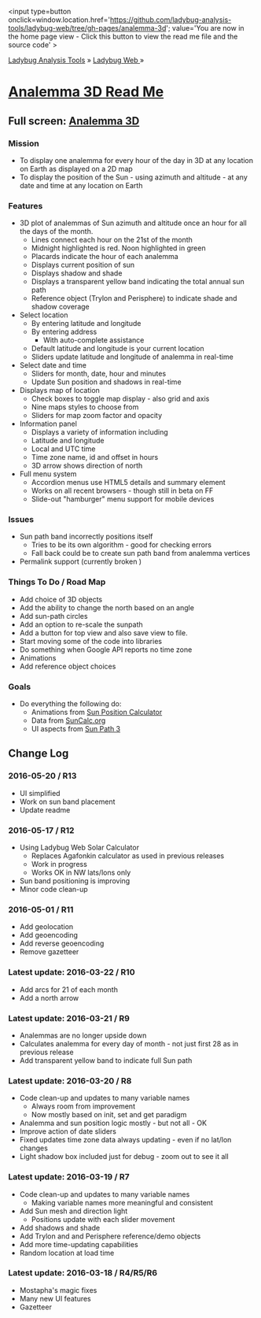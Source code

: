 ﻿<span style=display:none; >[You are now in a GitHub source code view - click this link to view the home page]
( https://ladybug-analysis-tools.github.io/ladybug-web/analemma-3d/#readme.md "View file as a web page." ) </span>
<input type=button onclick=window.location.href='https://github.com/ladybug-analysis-tools/ladybug-web/tree/gh-pages/analemma-3d'; 
value='You are now in the home page view - Click this button to view the read me file and the source code' >

[Ladybug Analysis Tools]( https://ladybug-analysis-tools.github.io/ ) » [Ladybug Web ]( https://ladybug-analysis-tools.github.io/ladybug-web/analemma-3d ) »


[Analemma 3D Read Me]( index.html#readme.md )
===

## Full screen: [Analemma 3D]( https://ladybug-analysis-tools.github.io/ladybug-web/analemma-3d/ )

### Mission

* To display one analemma for every hour of the day in 3D at any location on Earth as displayed on a 2D map
* To display the position of the Sun - using azimuth and altitude - at any date and time at any location on Earth


### Features

* 3D plot of analemmas of Sun azimuth and altitude once an hour for all the days of the month.
	* Lines connect each hour on the 21st of the month
	* Midnight highlighted is red. Noon highlighted in green
	* Placards indicate the hour of each analemma
	* Displays current position of sun
	* Displays shadow and shade
	* Displays a transparent yellow band indicating the total annual sun path 
	* Reference object (Trylon and Perisphere) to indicate shade and shadow coverage
* Select location
	* By entering latitude and longitude
	* By entering address
		* With auto-complete assistance
	* Default latitude and longitude is your current location
	* Sliders update latitude and longitude of analemma in real-time
* Select date and time
	* Sliders for month, date, hour and minutes
	* Update Sun position and shadows in real-time
* Displays map of location
	* Check boxes to toggle map display - also grid and axis
	* Nine maps styles to choose from
	* Sliders for map zoom factor and opacity 
* Information panel
	* Displays a variety of information including
	* Latitude and longitude
	* Local and UTC time
	* Time zone name, id and offset in hours
	* 3D arrow shows direction of north
* Full menu system
	* Accordion menus use HTML5 details and summary element
	* Works on all recent browsers - though still in beta on FF
	* Slide-out "hamburger" menu support for mobile devices


### Issues

* Sun path band incorrectly positions itself
	* Tries to be its own algorithm - good for checking errors
	* Fall back could be to create sun path band from analemma vertices
* Permalink support (currently broken )


### Things To Do / Road Map

* Add choice of 3D objects
* Add the ability to change the north based on an angle
* Add sun-path circles
* Add an option to re-scale the sunpath
* Add a button for top view and also save view to file.
* Start moving some of the code into libraries 
* Do something when Google API reports no time zone
* Animations
* Add reference object choices

### Goals

* Do everything the following do:
	* Animations from [Sun Position Calculator]( http://www.pveducation.org/pvcdrom/properties-of-sunlight/sun-position-calculator )
	* Data from [SunCalc.org]( http://www.suncalc.org/ )
	* UI aspects from [Sun Path 3]( http://andrewmarsh.com/apps/releases/sunpath3d.html )


## Change Log

### 2016-05-20 / R13

* UI simplified
* Work on sun band placement
* Update readme


### 2016-05-17 / R12

* Using Ladybug Web Solar Calculator
	* Replaces Agafonkin calculator as used in previous releases
	* Work in progress
	* Works OK in NW lats/lons only
* Sun band positioning is improving
* Minor code clean-up


### 2016-05-01 / R11

* Add geolocation
* Add geoencoding
* Add reverse geoencoding
* Remove gazetteer


### Latest update: 2016-03-22 / R10

* Add arcs for 21 of each month
* Add a north arrow 

### Latest update: 2016-03-21 / R9

* Analemmas are no longer upside down
* Calculates analemma for every day of month - not just first 28 as in previous release
* Add transparent yellow band to indicate full Sun path


### Latest update: 2016-03-20 / R8

* Code clean-up and updates to many variable names
	* Always room from improvement
	* Now mostly based on init, set and get paradigm
* Analemma and sun position logic mostly - but not all - OK
* Improve action of date sliders
* Fixed updates time zone data always updating - even if no lat/lon changes
* Light shadow box included just for debug - zoom out to see it all


### Latest update: 2016-03-19 / R7

* Code clean-up and updates to many variable names
	* Making variable names more meaningful and consistent
* Add Sun mesh and direction light
	* Positions update with each slider movement
* Add shadows and shade
* Add Trylon and and Perisphere reference/demo objects
* Add more time-updating capabilities
* Random location at load time

### Latest update: 2016-03-18 / R4/R5/R6


* Mostapha's magic fixes
* Many new UI features
* Gazetteer

